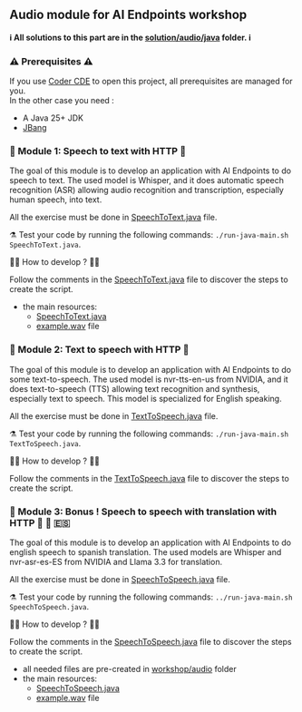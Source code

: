 ## Audio module for AI Endpoints workshop

**ℹ️ All solutions to this part are in the [solution/audio/java](../../solutions/audio/java) folder. ℹ️**

### ⚠️ Prerequisites ⚠️

If you use [Coder CDE](https://coder.com/) to open this project, all prerequisites are managed for you.  
In the other case you need : 
 - A Java 25+ JDK
 - [JBang](https://www.jbang.dev/) 

### 🤖 Module 1: Speech to text with HTTP 💬

The goal of this module is to develop an application with AI Endpoints to do speech to text.
The used model is Whisper, and it does automatic speech recognition (ASR) allowing audio recognition and transcription, especially human speech, into text.  

All the exercise must be done in [SpeechToText.java](SpeechToText.java) file.

⚗️ Test your code by running the following commands: `./run-java-main.sh SpeechToText.java`.

👩‍💻 How to develop ? 🧑‍💻

Follow the comments in the [SpeechToText.java](SpeechToText.java) file to discover the steps to create the script.

 - the main resources:
    - [SpeechToText.java](SpeechToText.java)
    - [example.wav](../example.wav) file

### 🤖 Module 2: Text to speech with HTTP 💬

The goal of this module is to develop an application with AI Endpoints to do some text-to-speech.
The used model is nvr-tts-en-us from NVIDIA, and it does text-to-speech (TTS) allowing text recognition and synthesis, especially text to speech.
This model is specialized for English speaking.

All the exercise must be done in [TextToSpeech.java](TextToSpeech.java) file.

⚗️ Test your code by running the following commands: `./run-java-main.sh TextToSpeech.java`.

👩‍💻 How to develop ? 🧑‍💻

Follow the comments in the [TextToSpeech.java](TextToSpeech.java) file to discover the steps to create the script.

### 🤖 Module 3: Bonus ! Speech to speech with translation with HTTP 💬 🏴󠁧󠁢󠁥󠁮󠁧󠁿 🇪🇸

The goal of this module is to develop an application with AI Endpoints to do english speech to spanish translation.
The used models are Whisper and nvr-asr-es-ES from NVIDIA and Llama 3.3 for translation.

All the exercise must be done in [SpeechToSpeech.java](SpeechToSpeech.java) file.

⚗️ Test your code by running the following commands: `../run-java-main.sh SpeechToSpeech.java`.

👩‍💻 How to develop ? 🧑‍💻

Follow the comments in the [SpeechToSpeech.java](SpeechToSpeech.java) file to discover the steps to create the script.

 - all needed files are pre-created in [workshop/audio](..) folder
 - the main resources:
    - [SpeechToSpeech.java](SpeechToSpeech.java)
   - [example.wav](../example.wav) file


